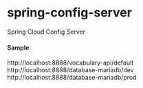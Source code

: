# spring-config-server
Spring Cloud Config Server

#### Sample
http://localhost:8888/vocabulary-api/default
http://localhost:8888/database-mariadb/dev
http://localhost:8888/database-mariadb/prod